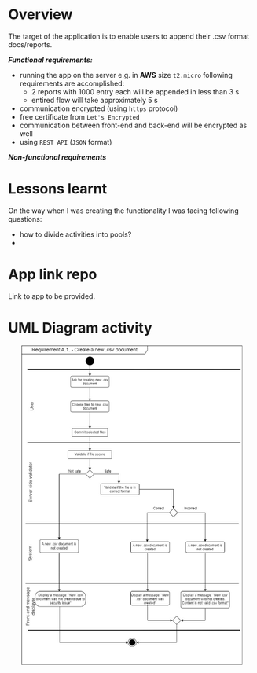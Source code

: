 # Overview
The target of the application is to enable users to append their .csv format docs/reports.

_**Functional requirements:**_

- running the app on the server e.g. in **AWS** size `t2.micro` following requirements are accomplished:
    - 2 reports with 1000 entry each will be appended in less than 3 s
    - entired flow will take approximately 5 s
- communication encrypted (using `https` protocol)
- free certificate from `Let's Encrypted`
- communication between front-end and back-end will be encrypted as well
- using `REST API` (`JSON` format)



_**Non-functional requirements**_


# Lessons learnt
On the way when I was creating the functionality I was facing following questions:
- how to divide activities into pools?
- 



# App link repo
Link to app to be provided.

# UML Diagram activity

</p>
<p align="center">
<img src="https://github.com/szduniak-ba/CSV-file-creator/blob/main/UML%20Create%20a%20new%20document%20CSV.jpg" width="450">
</p>
